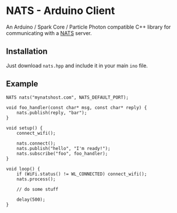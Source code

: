 # NATS - Arduino Client
An Arduino / Spark Core / Particle Photon compatible C++ library for
communicating with a [NATS](http://nats.io) server.

## Installation
Just download `nats.hpp` and include it in your main `ino` file.

## Example
```arduino
NATS nats("mynatshost.com", NATS_DEFAULT_PORT);

void foo_handler(const char* msg, const char* reply) {
	nats.publish(reply, "bar");
}

void setup() {
	connect_wifi();

	nats.connect();
	nats.publish("hello", "I'm ready!");
	nats.subscribe("foo", foo_handler);
}

void loop() {
	if (WiFi.status() != WL_CONNECTED) connect_wifi();
	nats.process();

	// do some stuff

	delay(500);
}
```
